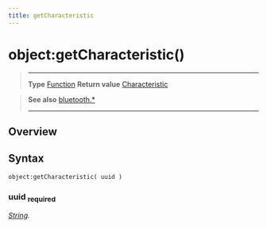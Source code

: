 ```yaml
---
title: getCharacteristic
---
```

# object:getCharacteristic()

> --------------------- ------------------------------------------------------------------------------------------
> __Type__              [Function](https://docs.coronalabs.com/api/type/Function.html)
> __Return value__      [Characteristic](/plugin/bluetooth/type/Characteristic/)


> __See also__          [bluetooth.*](/plugin/bluetooth/)
> --------------------- ------------------------------------------------------------------------------------------

## Overview

## Syntax

	object:getCharacteristic( uuid )

### uuid <sub>required</sub>
_[String](https://docs.coronalabs.com/api/type/String.html)._